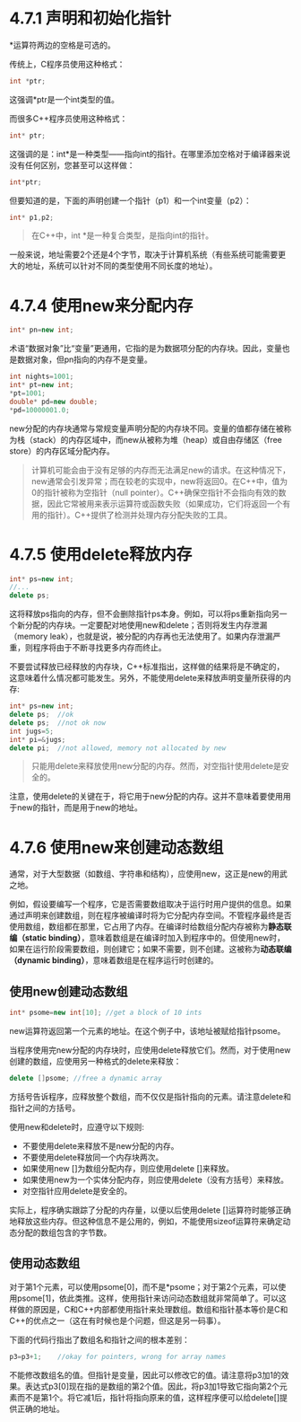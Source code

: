 # 4.7.1 声明和初始化指针

*运算符两边的空格是可选的。

传统上，C程序员使用这种格式：

```C++
int *ptr;
```

这强调*ptr是一个int类型的值。

而很多C++程序员使用这种格式：

```C++
int* ptr;
```

这强调的是：int*是一种类型——指向int的指针。在哪里添加空格对于编译器来说没有任何区别，您甚至可以这样做：

```C++
int*ptr;
```

但要知道的是，下面的声明创建一个指针（p1）和一个int变量（p2）：

```C++
int* p1,p2;
```

> 在C++中，int *是一种复合类型，是指向int的指针。 

一般来说，地址需要2个还是4个字节，取决于计算机系统（有些系统可能需要更大的地址，系统可以针对不同的类型使用不同长度的地址）。

# 4.7.4 使用new来分配内存

```C++
int* pn=new int;
```

术语“数据对象”比“变量”更通用，它指的是为数据项分配的内存块。因此，变量也是数据对象，但pn指向的内存不是变量。

```C++
int nights=1001;
int* pt=new int;
*pt=1001;
double* pd=new double;
*pd=10000001.0;
```

new分配的内存块通常与常规变量声明分配的内存块不同。变量的值都存储在被称为栈（stack）的内存区域中，而new从被称为堆（heap）或自由存储区（free store）的内存区域分配内存。

> 计算机可能会由于没有足够的内存而无法满足new的请求。在这种情况下，new通常会引发异常；而在较老的实现中，new将返回0。在C++中，值为0的指针被称为空指针（null pointer）。C++确保空指针不会指向有效的数据，因此它常被用来表示运算符或函数失败（如果成功，它们将返回一个有用的指针）。C++提供了检测并处理内存分配失败的工具。

# 4.7.5 使用delete释放内存

```C++
int* ps=new int;
//...
delete ps;
```

这将释放ps指向的内存，但不会删除指针ps本身。例如，可以将ps重新指向另一个新分配的内存块。一定要配对地使用new和delete；否则将发生内存泄漏（memory leak），也就是说，被分配的内存再也无法使用了。如果内存泄漏严重，则程序将由于不断寻找更多内存而终止。

不要尝试释放已经释放的内存块，C++标准指出，这样做的结果将是不确定的，这意味着什么情况都可能发生。另外，不能使用delete来释放声明变量所获得的内存:

```C++
int* ps=new int;
delete ps;	//ok
delete ps;	//not ok now
int jugs=5;
int* pi=&jugs;
delete pi;	//not allowed, memory not allocated by new
```

> 只能用delete来释放使用new分配的内存。然而，对空指针使用delete是安全的。 

注意，使用delete的关键在于，将它用于new分配的内存。这并不意味着要使用用于new的指针，而是用于new的地址。

# 4.7.6 使用new来创建动态数组

通常，对于大型数据（如数组、字符串和结构），应使用new，这正是new的用武之地。

例如，假设要编写一个程序，它是否需要数组取决于运行时用户提供的信息。如果通过声明来创建数组，则在程序被编译时将为它分配内存空间。不管程序最终是否使用数组，数组都在那里，它占用了内存。在编译时给数组分配内存被称为**静态联编（static binding）**，意味着数组是在编译时加入到程序中的。但使用new时，如果在运行阶段需要数组，则创建它；如果不需要，则不创建。这被称为**动态联编（dynamic binding）**，意味着数组是在程序运行时创建的。

## 使用new创建动态数组

```C++
int* psome=new int[10];	//get a block of 10 ints
```

new运算符返回第一个元素的地址。在这个例子中，该地址被赋给指针psome。

当程序使用完new分配的内存块时，应使用delete释放它们。然而，对于使用new创建的数组，应使用另一种格式的delete来释放：

```C++
delete []psome;	//free a dynamic array
```

方括号告诉程序，应释放整个数组，而不仅仅是指针指向的元素。请注意delete和指针之间的方括号。

使用new和delete时，应遵守以下规则:

* 不要使用delete来释放不是new分配的内存。
* 不要使用delete释放同一个内存块两次。
* 如果使用new []为数组分配内存，则应使用delete []来释放。
* 如果使用new为一个实体分配内存，则应使用delete（没有方括号）来释放。
* 对空指针应用delete是安全的。

实际上，程序确实跟踪了分配的内存量，以便以后使用delete []运算符时能够正确地释放这些内存。但这种信息不是公用的，例如，不能使用sizeof运算符来确定动态分配的数组包含的字节数。

## 使用动态数组

对于第1个元素，可以使用psome[0]，而不是*psome；对于第2个元素，可以使用psome[1]，依此类推。这样，使用指针来访问动态数组就非常简单了。可以这样做的原因是，C和C++内部都使用指针来处理数组。数组和指针基本等价是C和C++的优点之一（这在有时候也是个问题，但这是另一码事）。

下面的代码行指出了数组名和指针之间的根本差别：

```C++
p3=p3+1;	//okay for pointers, wrong for array names
```

不能修改数组名的值。但指针是变量，因此可以修改它的值。请注意将p3加1的效果。表达式p3[0]现在指的是数组的第2个值。因此，将p3加1导致它指向第2个元素而不是第1个。将它减1后，指针将指向原来的值，这样程序便可以给delete[]提供正确的地址。


